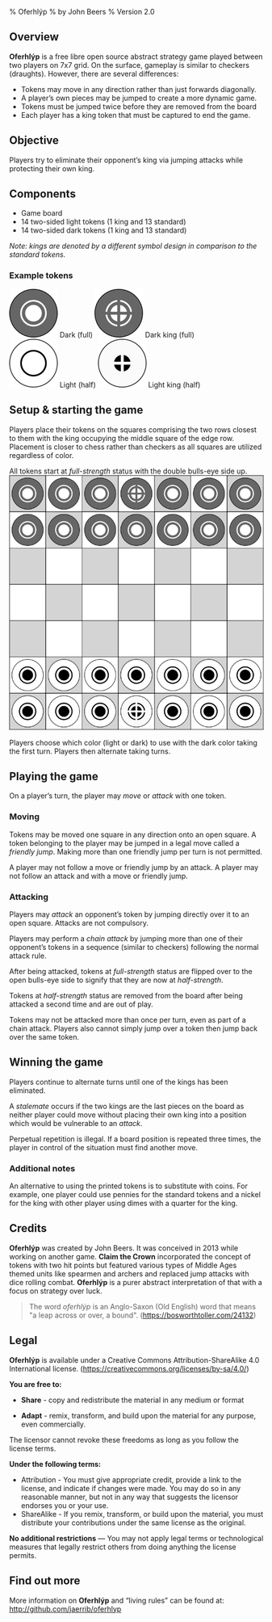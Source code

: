 % Oferhlýp
% by John Beers
% Version 2.0

## Overview
**Oferhlýp** is a free libre open source abstract strategy game played between two players on 7x7 grid. On the surface, gameplay is similar to checkers (draughts). However, there are several differences:

- Tokens may move in any direction rather than just forwards diagonally.
- A player’s own pieces may be jumped to create a more dynamic game.
- Tokens must be jumped twice before they are removed from the board
- Each player has a king token that must be captured to end the  game.

## Objective
Players try to eliminate their opponent’s king via jumping attacks while protecting their own king.

## Components
- Game board
- 14 two-sided light tokens (1 king and 13 standard)
- 14 two-sided dark tokens (1 king and 13 standard)

*Note: kings are denoted by a different symbol design in comparison to the standard tokens.*

### Example tokens
![Dark standard (full-strength)](../assets/png/token-dark-full.png) Dark (full)  ![Dark king (full-strength)](../assets/png/token-dark-king-full.png) Dark king (full)  
![Light standard (half-strength)](../assets/png/token-light-half.png) Light (half)  ![Light king (half-strength)](../assets/png/token-light-king-half.png) Light king (half)


## Setup & starting the game
Players place their tokens on the squares comprising the two rows closest to them with the king occupying the middle square of the edge row. Placement is closer to chess rather than checkers as all squares are utilized regardless of color. 

All tokens start at *full-strength* status with the double bulls-eye side up.  
![Initial setup](../assets/png/setup_image.png)

Players choose which color (light or dark) to use with the dark color taking the first turn. Players then alternate taking turns.

## Playing the game
On a player’s turn, the player may *move* or *attack* with one token. 

### Moving
Tokens may be moved one square in any direction onto an open square.
A token belonging to the player may be jumped in a legal move called a *friendly jump*. Making more than one friendly jump per turn is not permitted.

A player may not follow a move or friendly jump by an attack. A player may not follow an attack and with a move or friendly jump.

### Attacking
Players may *attack* an opponent’s token by jumping directly over it to an open square. Attacks are not compulsory.

Players may perform a *chain attack* by jumping more than one of their opponent’s tokens in a sequence (similar to checkers) following the normal attack rule.

After being attacked, tokens at *full-strength* status are flipped over to the open bulls-eye side to signify that they are now at *half-strength*.

Tokens at *half-strength* status are removed from the board after being attacked a second time and are out of play.

Tokens may not be attacked more than once per turn, even as part of a chain attack. Players also cannot simply jump over a token then jump back over the same token.

## Winning the game
Players continue to alternate turns until one of the kings has been eliminated.

A *stalemate* occurs if the two kings are the last pieces on the board as neither player could move without placing their own king into a position which would be vulnerable to an *attack*.

Perpetual repetition is illegal. If a board position is repeated three times, the player in control of the situation must find another move.

### Additional notes

An alternative to using the printed tokens is to substitute with coins. For example, one player could use pennies for the standard tokens and a nickel for the king with other player using dimes with a quarter for the king.

## Credits
**Oferhlýp** was created by John Beers. It was conceived in 2013 while working on another game. **Claim the Crown** incorporated the concept of tokens with two hit points but featured various types of Middle Ages themed units like spearmen and archers and replaced jump attacks with dice rolling combat. **Oferhlýp** is a purer abstract interpretation of that with a focus on strategy over luck.

> The word *oferhlýp* is an Anglo-Saxon (Old English) word that means "a leap across or over, a bound".
> (<https://bosworthtoller.com/24132>)

## Legal
**Oferhlýp** is available under a Creative Commons Attribution-ShareAlike 4.0 International license. (<https://creativecommons.org/licenses/by-sa/4.0/>)

**You are free to:**

- **Share** - copy and redistribute the material in any medium or format

- **Adapt** - remix, transform, and build upon the material for any purpose, even commercially.

The licensor cannot revoke these freedoms as long as you follow the license terms.

**Under the following terms:**

- Attribution - You must give appropriate credit, provide a link to the license, and indicate if changes were made. You may do so in any reasonable manner, but not in any way that suggests the licensor endorses you or your use.
- ShareAlike - If you remix, transform, or build upon the material, you must distribute your contributions under the same license as the original.

**No additional restrictions** — You may not apply legal terms or technological measures that legally restrict others from doing anything the license permits.

## Find out more

More information on **Oferhlýp** and “living rules” can be found at: <http://github.com/jaerrib/oferhlyp>